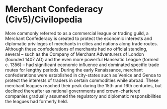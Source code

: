 # Merchant Confederacy (Civ5)/Civilopedia

More commonly referred to as a commercial league or trading guild, a Merchant Confederacy is created to protect the economic interests and diplomatic privileges of merchants in cities and nations along trade routes. Although these confederations of merchants had no official standing, several – such as the Company of Merchant Adventurers of London (founded 1407 AD) and the even more powerful Hanseatic League (formed c. 1356) – had significant economic influence and dominated specific trade routes for lengthy periods. During the early Renaissance, merchant confederations were established in city-states such as Venice and Genoa to protect the interests of traders in certain commodities while abroad. These merchant leagues reached their peak during the 15th and 16th centuries, but declined thereafter as national governments and crown-chartered companies gradually assumed the regulatory and diplomatic responsibilities the leagues had formerly held.